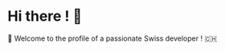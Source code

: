 # Hi there ! :wave:

:rocket: Welcome to the profile of a passionate Swiss developer ! :switzerland:
